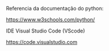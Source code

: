 Referencia da documentação do python:

https://www.w3schools.com/python/

IDE Visual Studio Code (VScode)

https://code.visualstudio.com